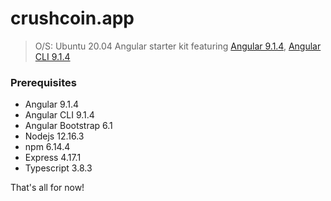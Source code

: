 # crushcoin.app

> O/S:  Ubuntu 20.04
> Angular starter kit featuring [Angular 9.1.4](https://angular.io), [Angular CLI 9.1.4](https://cli.angular.io/)

### Prerequisites
* Angular 9.1.4
* Angular CLI  9.1.4
* Angular Bootstrap 6.1
* Nodejs 12.16.3
* npm 6.14.4
* Express 4.17.1
* Typescript 3.8.3

That's all for now!



